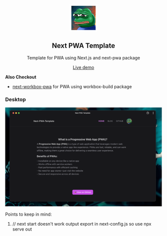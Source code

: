 <p align="center">
	<img alt="Rice Bowl" src="public/images/icon-512.png" width="90">
	<h2 align="center">Next PWA Template</h2>
</p>

<p align="center">Template for PWA using Next.js and next-pwa package</p>

<p align="center">
	<a href="https://maniadav.github.io/next-pwa-template">Live demo</a>
</p>

**Also Checkout**

- [next-workbox-pwa](https://github.com/maniadav/next-workbox-pwa) for PWA using workbox-build package

### Desktop

<img width="1728" alt="Rice Bowl PWA on macOS in dark mode" src="public/images/desktop.png">


Points to keep in mind:
1. // next start doesn't work output export in next-config.js so use npx serve out